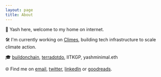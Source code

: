```yaml
---
layout: page
title: About
---
```


👋 Yash here, welcome to my home on internet.

🛠 I'm currently working on [Climes](https://www.climes.io), building tech infrastructure to scale climate action.

🎓 [buildonchain](https://onchain.skiptheline.dev/), [terradotdo](https://terra.do/), IITKGP, yashminimal.eth

🌐 Find me on [email](mailto:yash.minimal@gmail.com), [twitter](https://twitter.com/yashminimal), [linkedIn](https://www.linkedin.com/in/yashminimal/) or [goodreads](https://www.goodreads.com/user/show/81243216-yash-verma).